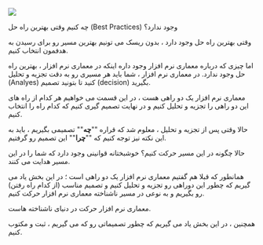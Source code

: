 ![](Pasted%20image%2020240331132309.png)

چه کنیم وقتی بهترین راه حل (Best Practices) وجود ندارد؟

وقتی بهترین راه حل وجود دارد ، بدون ریسک می تونیم بهترین مسیر رو برای رسیدن به هدفمون انتخاب کنیم.

اما چیزی که درباره معماری نرم افزار وجود داره اینکه در معماری نرم افزار ، بهترین راه حل وجود ندارد.
در معماری نرم افزار ، شما باید هر مسیری رو به دقت تجزیه و تحلیل (Analyes) کنید تا بتونید تصمیم (decision) بگیرید. 

معماری نرم افزار یک دو راهی هست ، در این قسمت می خواهیم هر کدام از راه های این دو راهی را تجزیه و تحلیل کنیم و در نهایت تصمیم گیری کنیم که کدام راه را انتخاب کنیم.

حالا وقتی پس از تجزیه و تحلیل ، معلوم شد که قراره ""**چه**"" تصمیمی بگیریم ، باید به این نکته نیز توجه کنیم که ""**چرا**"" این تصمیم رو گرفتیم.

حالا چگونه در این مسیر حرکت کنیم؟ خوشبختانه قوانینی وجود دارد که شما را در این مسیر هدایت می کنند.

همانطور که قبلا هم گفتیم معماری نرم افزار یک دو راهی است ؛ در این بخش یاد می گیریم که چطور این دوراهی رو تجزیه و تحلیل کنیم و تصمیم مناسب (از کدام راه رفتن) رو بگیریم و به نوعی در مسیر ناشناخته معماری نرم افزار حرکت کنیم.

معماری نرم افزار حرکت در دنیای ناشناخته هاست.

همچنین ، در این بخش یاد می گیریم که چطور تصمیماتی رو که می گیریم ، ثبت و مکتوب کنیم.